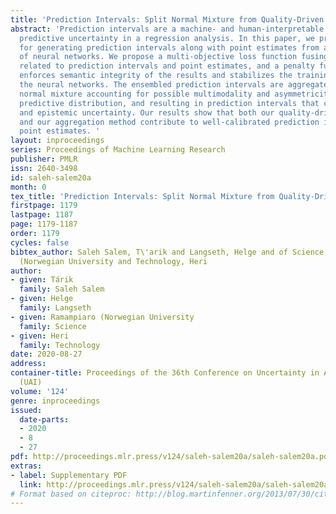 ```yaml
---
title: 'Prediction Intervals: Split Normal Mixture from Quality-Driven Deep Ensembles'
abstract: 'Prediction intervals are a machine- and human-interpretable way to represent
  predictive uncertainty in a regression analysis. In this paper, we present a method
  for generating prediction intervals along with point estimates from an ensemble
  of neural networks. We propose a multi-objective loss function fusing quality measures
  related to prediction intervals and point estimates, and a penalty function, which
  enforces semantic integrity of the results and stabilizes the training process of
  the neural networks. The ensembled prediction intervals are aggregated as a split
  normal mixture accounting for possible multimodality and asymmetricity of the posterior
  predictive distribution, and resulting in prediction intervals that capture aleatoric
  and epistemic uncertainty. Our results show that both our quality-driven loss function
  and our aggregation method contribute to well-calibrated prediction intervals and
  point estimates. '
layout: inproceedings
series: Proceedings of Machine Learning Research
publisher: PMLR
issn: 2640-3498
id: saleh-salem20a
month: 0
tex_title: 'Prediction Intervals: Split Normal Mixture from Quality-Driven Deep Ensembles'
firstpage: 1179
lastpage: 1187
page: 1179-1187
order: 1179
cycles: false
bibtex_author: Saleh Salem, T\'arik and Langseth, Helge and of Science, Ramampiaro
  (Norwegian University and Technology, Heri
author:
- given: Tárik
  family: Saleh Salem
- given: Helge
  family: Langseth
- given: Ramampiaro (Norwegian University
  family: Science
- given: Heri
  family: Technology
date: 2020-08-27
address: 
container-title: Proceedings of the 36th Conference on Uncertainty in Artificial Intelligence
  (UAI)
volume: '124'
genre: inproceedings
issued:
  date-parts:
  - 2020
  - 8
  - 27
pdf: http://proceedings.mlr.press/v124/saleh-salem20a/saleh-salem20a.pdf
extras:
- label: Supplementary PDF
  link: http://proceedings.mlr.press/v124/saleh-salem20a/saleh-salem20a-supp.pdf
# Format based on citeproc: http://blog.martinfenner.org/2013/07/30/citeproc-yaml-for-bibliographies/
---
```

